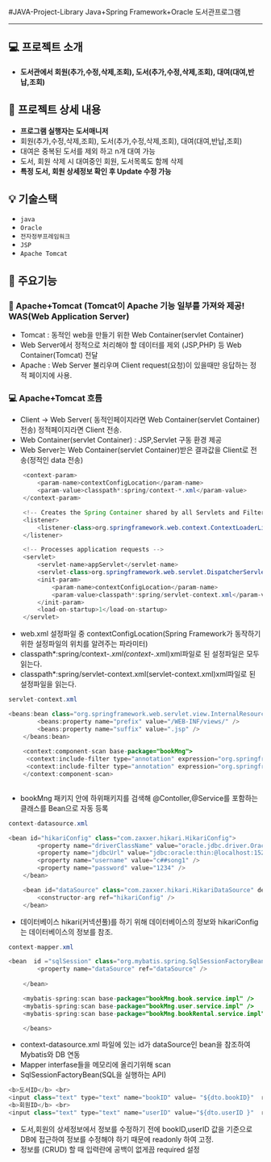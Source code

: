 #JAVA-Project-Library 
Java+Spring Framework+Oracle 도서관프로그램
***
## :computer: 프로젝트 소개
- **도서관에서 회원(추가,수정,삭제,조회), 도서(추가,수정,삭제,조회), 대여(대여,반납,조회)**

## :mag_right: 프로젝트 상세 내용
- **프로그램 실행자는 도서매니저**
- 회원(추가,수정,삭제,조회), 도서(추가,수정,삭제,조회), 대여(대여,반납,조회)
- 대여은 중복된 도서를 제외 하고 n개 대여 가능
- 도서, 회원 삭제 시 대여중인 회원, 도서목록도 함께 삭제
- **특정 도서, 회원 상세정보 확인 후 Update 수정 가능**

## :bulb: **기술스택**
- ` java ` 
- ` Oracle `
- ` 전자정부프레임워크 `
- ` JSP `
- ` Apache Tomcat `

## :scroll: **주요기능**
### :microphone: Apache+Tomcat (Tomcat이 Apache 기능 일부를 가져와 제공! WAS(Web Application Server)
- Tomcat : 동적인 web을 만들기 위한 Web Container(servlet Container)
- Web Server에서 정적으로 처리해야 할 데이터를 제외 (JSP,PHP) 등 Web Container(Tomcat) 전달
- Apache : Web Server 불리우며 Client request(요청)이 있을때만 응답하는 정적 페이지에 사용.

### :computer: Apache+Tomcat 흐름
- Client -> Web Server( 동적인페이지라면 Web Container(servlet Container) 전송) 정적페이지라면 Client 전송.
- Web Container(servlet Container) : JSP,Servlet 구동 환경 제공
- Web Server는 Web Container(servlet Container)받은 결과값을 Client로 전송(정적인 data 전송)

```java
	<context-param>
		<param-name>contextConfigLocation</param-name>
		<param-value>classpath*:spring/context-*.xml</param-value>
	</context-param>

	<!-- Creates the Spring Container shared by all Servlets and Filters -->
	<listener>
		<listener-class>org.springframework.web.context.ContextLoaderListener</listener-class>
	</listener>

	<!-- Processes application requests -->
	<servlet>
		<servlet-name>appServlet</servlet-name>
		<servlet-class>org.springframework.web.servlet.DispatcherServlet</servlet-class>
		<init-param>
			<param-name>contextConfigLocation</param-name>
			<param-value>classpath*:spring/servlet-context.xml</param-value>
		</init-param>
		<load-on-startup>1</load-on-startup>
	</servlet>
```
- web.xml 설정파일 중 contextConfigLocation(Spring Framework가 동작하기 위한 설정파일의 위치를 알려주는 파라미터)
- classpath*:spring/context-*.xml(context-*.xml)xml파일로 된 설정파일은 모두 읽는다.
- classpath*:spring/servlet-context.xml(servlet-context.xml)xml파일로 된 설정파일을 읽는다.

```java
servlet-context.xml

<beans:bean class="org.springframework.web.servlet.view.InternalResourceViewResolver">
		<beans:property name="prefix" value="/WEB-INF/views/" />
		<beans:property name="suffix" value=".jsp" />
	</beans:bean>
	
	<context:component-scan base-package="bookMng">
	 <context:include-filter type="annotation" expression="org.springframework.stereotype.Controller"/>
	 <context:include-filter type="annotation" expression="org.springframework.stereotype.Service"/>
	</context:component-scan>
	
```
- bookMng 패키지 안에 하위패키지를 검색해 @Contoller,@Service를 포함하는 클래스를 Bean으로 자동 등록

```java
context-datasource.xml

<bean id="hikariConfig" class="com.zaxxer.hikari.HikariConfig">
		<property name="driverClassName" value="oracle.jdbc.driver.OracleDriver" />
		<property name="jdbcUrl" value="jdbc:oracle:thin:@localhost:1521:xe" />
		<property name="username" value="c##song1" />
		<property name="password" value="1234" />
	</bean>

	<bean id="dataSource" class="com.zaxxer.hikari.HikariDataSource" destroy-method="close">
		<constructor-arg ref="hikariConfig" />
	</bean>
```
- 데이터베이스 hikari(커넥션풀)를 하기 위해 데이터베이스의 정보와 hikariConfig는 데이터베이스의 정보를 참조.

```java
context-mapper.xml

<bean  id ="sqlSession" class="org.mybatis.spring.SqlSessionFactoryBean">
		<property name="dataSource" ref="dataSource" />
		
	</bean>

	<mybatis-spring:scan base-package="bookMng.book.service.impl" />
	<mybatis-spring:scan base-package="bookMng.user.service.impl" />
	<mybatis-spring:scan base-package="bookMng.bookRental.service.impl" />

	</beans>
```
 - context-datasource.xml 파일에 있는 id가 dataSource인 bean을 참조하여 Mybatis와 DB 연동
 - Mapper interfase들을 메모리에 올리기위해 scan
 - SqlSessionFactoryBean(SQL을 실행하는 API)

```java
<b>도서ID</b> <br>
<input class="text" type="text" name="bookID" value= "${dto.bookID}"  readonly required> <br>
<b>회원ID</b> <br> 
<input class="text" type="text" name="userID" value="${dto.userID }"  readonly required> <br>
```
- 도서,회원의 상세정보에서 정보를 수정하기 전에 bookID,userID 값을 기준으로  DB에 접근하여 정보를 수정해야 하기 때문에 readonly 하여 고정.
- 정보를 (CRUD) 할 때 입력란에 공백이 없게끔 required 설정
